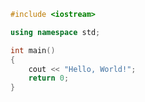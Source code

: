 
```C++ runnable
#include <iostream>

using namespace std;

int main() 
{
    cout << "Hello, World!";
    return 0;
}
```
